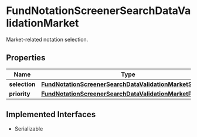 

# FundNotationScreenerSearchDataValidationMarket

Market-related notation selection.

## Properties

Name | Type | Description | Notes
------------ | ------------- | ------------- | -------------
**selection** | [**FundNotationScreenerSearchDataValidationMarketSelection**](FundNotationScreenerSearchDataValidationMarketSelection.md) |  |  [optional]
**priority** | [**FundNotationScreenerSearchDataValidationMarketPriority**](FundNotationScreenerSearchDataValidationMarketPriority.md) |  |  [optional]


## Implemented Interfaces

* Serializable


